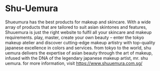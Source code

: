 # Shu-Uemura
Shueumura has the best products for makeup and skincare. With a wide array of products that are tailored to suit asian skintones and features, Shuuemura is just the right website to fulfil all your skincare and makeup requirements.
play, master, create your own beauty – enter the tokyo makeup atelier and discover cutting-edge makeup artistry with top-quality japanese excellence in colors and services.
from tokyo to the world, shu uemura delivers the expertise of asian beauty through the art of makeup, infused with the DNA of the legendary japanese makeup artist, mr. shu uemura.
for more information, visit https://www.shuuemura.com.sg/

